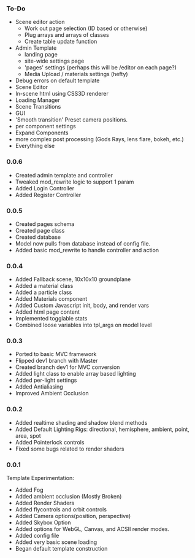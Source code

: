 ### To-Do ###
- Scene editor action
	- Work out page selection (ID based or otherwise)
	- Plug arrays and arrays of classes
	- Create table update function
- Admin Template
	- landing page
	- site-wide settings page
	- 'pages' settings (perhaps this will be /editor on each page?)
	- Media Upload / materials settings (hefty)
- Debug errors on default template
- Scene Editor
- In-scene html using CSS3D renderer
- Loading Manager
- Scene Transitions
- GUI
- 'Smooth transition' Preset camera positions.
- per component settings
- Expand Components
- more complex post processing (Gods Rays, lens flare, bokeh, etc.)
- Everything else

### 0.0.6 ###
- Created admin template and controller
- Tweaked mod_rewrite logic to support 1 param
- Added Login Controller
- Added Register Controller

### 0.0.5 ###
- Created pages schema
- Created page class
- Created database 
- Model now pulls from database instead of config file.
- Added basic mod_rewrite to handle controller and action

### 0.0.4 ###
- Added Fallback scene, 10x10x10 groundplane
- Added a material class
- Added a particle class
- Added Materials component
- Added Custom Javascript init, body, and render vars
- Added html page content
- Implemented togglable stats
- Combined loose variables into tpl_args on model level

### 0.0.3 ###
- Ported to basic MVC framework
- Flipped dev1 branch with Master
- Created branch dev1 for MVC conversion
- Added light class to enable array based lighting
- Added per-light settings
- Added Antialiasing
- Improved Ambient Occlusion

### 0.0.2 ###
- Added realtime shading and shadow blend methods
- Added Default Lighting Rigs: directional, hemisphere, ambient, point, area, spot
- Added Pointerlock controls
- Fixed some bugs related to render shaders

### 0.0.1 ###
Template Experimentation:
- Added Fog
- Added ambient occlusion (Mostly Broken)
- Added Render Shaders
- Added flycontrols and orbit controls
- Added Camera options(position, perspective)
- Added Skybox Option
- Added options for WebGL, Canvas, and ACSII render modes.
- Added config file
- Added very basic scene loading
- Began default template construction
